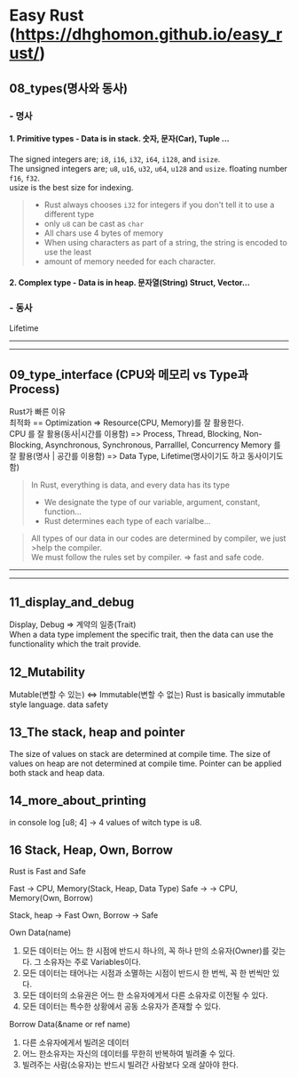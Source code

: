 # Easy Rust (https://dhghomon.github.io/easy_rust/)

## 08_types(명사와 동사)
### - 명사
#### 1. Primitive types - Data is in stack. 숫자, 문자(Car), Tuple ...
The signed integers are; `i8`, `i16`, `i32`, `i64`, `i128`, and `isize`.   
The unsigned integers are; `u8`, `u16`, `u32`, `u64`, `u128` and `usize`. floating number `f16`, `f32`.   
usize is the best size for indexing.

>- Rust always chooses `i32` for integers if you don't tell it to use a different type
>- only `u8` can be cast as `char`
>- All chars use 4 bytes of memory
>- When using characters as part of a string, the string is encoded to use the least   
>- amount of memory needed for each character.

#### 2. Complex type - Data is in heap. 문자열(String) Struct, Vector...
### - 동사
Lifetime

-------------------
-------------------

## 09_type_interface (CPU와 메모리 vs Type과 Process)
Rust가 빠른 이유   
최적화 == Optimization => Resource(CPU, Memory)를 잘 활용한다.  
CPU 를 잘 활용(동사|시간를 이용함) => Process, Thread, Blocking, Non-Blocking, Asynchronous, Synchronous, Parralllel, Concurrency
Memory 를 잘 활용(명사 | 공간를 이용함) => Data Type, Lifetime(명사이기도 하고 동사이기도 함)

>In Rust, everything is data, and every data has its type
>- We designate the type of our variable, argument, constant, function...
>- Rust determines each type of each varialbe...   

>All types of our data in our codes are determined by compiler, we just >help the compiler.   
>We must follow the rules set by compiler. => fast and safe code.

------------------
-------------------
## 11_display_and_debug
Display, Debug => 계약의 일종(Trait)   
When a data type implement the specific trait, then the data can use the functionality which the trait provide.

## 12_Mutability
Mutable(변할 수 있는) <=> Immutable(변할 수 없는)
Rust is basically immutable style language.
data safety

## 13_The stack, heap and pointer
The size of values on stack are determined at compile time.
The size of values on heap are not determined at compile time.
Pointer can be applied both stack and heap data.

## 14_more_about_printing
in console log
[u8; 4] -> 4 values of witch type is u8.

## 16 Stack, Heap, Own, Borrow
Rust is Fast and Safe 

Fast -> CPU, Memory(Stack, Heap, Data Type)
Safe -> -> CPU, Memory(Own, Borrow)

Stack, heap -> Fast
Own, Borrow -> Safe

Own Data(name)
1. 모든 데이터는 어느 한 시점에 반드시 하나의, 꼭 하나 만의 소유자(Owner)를 갖는다. 그 소유자는 주로 Variables이다.
2. 모든 데이터는 태어나는 시점과 소멸하는 시점이 반드시 한 번씩, 꼭 한 번씩만 있다.
3. 모든 데이터의 소유권은 어느 한 소유자에게서 다른 소유자로 이전될 수 있다.
4. 모든 데이터는 특수한 상황에서 공동 소유자가 존재할 수 있다.

Borrow Data(&name or ref name)
1. 다른 소유자에게서 빌려온 데이터
2. 어느 한소유자는 자신의 데이터를 무한히 반복하여 빌려줄 수 있다.
3. 빌려주는 사람(소유자)는 반드시 빌려간 사람보다 오래 살아야 한다.
